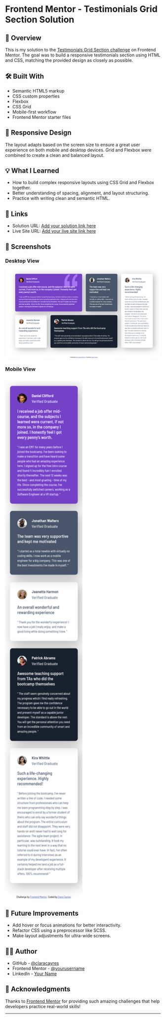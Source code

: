 # Frontend Mentor - Testimonials Grid Section Solution
## 🚀 Overview

This is my solution to the [Testimonials Grid Section challenge](https://www.frontendmentor.io/challenges/testimonials-grid-section-Nnw6J7Un7) on Frontend Mentor. The goal was to build a responsive testimonials section using HTML and CSS, matching the provided design as closely as possible.

## 🛠️ Built With

- Semantic HTML5 markup  
- CSS custom properties  
- Flexbox  
- CSS Grid  
- Mobile-first workflow  
- Frontend Mentor starter files  

## 📱 Responsive Design

The layout adapts based on the screen size to ensure a great user experience on both mobile and desktop devices. Grid and Flexbox were combined to create a clean and balanced layout.

## 💡 What I Learned

- How to build complex responsive layouts using CSS Grid and Flexbox together.
- Better understanding of spacing, alignment, and layout structuring.
- Practice with writing clean and semantic HTML.

## 🔗 Links

- Solution URL: [Add your solution link here](https://github.com/claracayres/testimonials-grid-section-main)
- Live Site URL: [Add your live site link here](https://claracayres.github.io/testimonials-grid-section-main)

## 📸 Screenshots

### Desktop View
![Desktop screenshot](images/desktop.png)

### Mobile View
## <img src="images/mobile.png" alt="Mobile" width="250"/>

## 🚧 Future Improvements

- Add hover or focus animations for better interactivity.
- Refactor CSS using a preprocessor like SCSS.
- Make layout adjustments for ultra-wide screens.

## 🙋‍♀️ Author

- GitHub - [@claracayres](https://github.com/claracayres)
- Frontend Mentor - [@yourusername](https://www.frontendmentor.io/profile/claracayres)
- LinkedIn - [Your Name](https://www.linkedin.com/in/maria-clara-cayres-de-almeida)

## 🎯 Acknowledgments

Thanks to [Frontend Mentor](https://www.frontendmentor.io) for providing such amazing challenges that help developers practice real-world skills!

---

